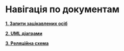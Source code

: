 # Навігація по документам

**[1. Запити зацікавлених осіб](https://github.com/Scopics/Voting-system/tree/master/documentation/stakeholders.md)**

**[2. UML діаграми](https://github.com/Scopics/Voting-system/tree/master/documentation/UMLDiagrams)**

**[3. Реляційна схема](https://github.com/Scopics/Voting-system/tree/master/documentation/ER-model)**
